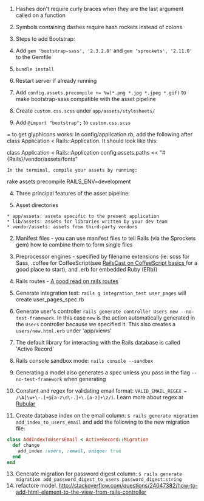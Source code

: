 1. Hashes don't require curly braces when they are the last argument called on a function
2. Symbols containing dashes require hash rockets instead of colons
3. Steps to add Bootstrap:

  1. Add `gem 'bootstrap-sass', '2.3.2.0'` and `gem 'sprockets', '2.11.0'` to the Gemfile
  2. `bundle install`
  3. Restart server if already running
  4. Add `config.assets.precompile += %w(*.png *.jpg *.jpeg *.gif)` to make bootstrap-sass compatible with the asset pipeline
  5. Create `custom.css.scss` under `app/assets/stylesheets/`
  6. Add `@import "bootstrap";` to `custom.css.scss`

= to get glyphicons works:
In config/application.rb, add the following after class Application < Rails::Application. It should look like this:

class Application < Rails::Application
    config.assets.paths << "#{Rails}/vendor/assets/fonts"
    
    In the terminal, compile your assets by running:

rake assets:precompile RAILS_ENV=development


4. Three principal features of the asset pipeline:

  1. Asset directories

    * app/assets: assets specific to the present application
    * lib/assets: assets for libraries written by your dev team
    * vendor/assets: assets from third-party vendors

  2. Manifest files - you can use manifest files to tell Rails (via the Sprockets gem) how to combine them to form single files

  3. Preprocessor engines - specified by filename extensions (ie: scss for Sass, .coffee for CoffeeScript(see [RailsCast on CoffeeScript basics ](http://railscasts.com/episodes/267-coffeescript-basics) for a good place to start), and .erb for embedded Ruby (ERb))

5. Rails routes - [A good read on rails routes](http://guides.rubyonrails.org/routing.html)

6. Generate integration test: `rails g integration_test user_pages` will create user_pages_spec.rb

7. Generate user's controller `rails generate controller Users new --no-test-framework`. In this case `new` is the action automatically generated in the `Users` controller because we specified it. This also creates a `users/new.html.erb` under 'app/views'

8. The default library for interacting with the Rails database is called 'Active Record'

9. Rails console sandbox mode: `rails console --sandbox`

10. Generating a model also generates a spec unless you pass in the flag `--no-test-framework` when generating

11. Constant and regex for validating email format: `VALID_EMAIL_REGEX = /\A[\w+\-.]+@[a-z\d\-.]+\.[a-z]+\z/i`. Learn more about regex at [Rubular](http://www.rubular.com/)

12. Create database index on the email column: `$ rails generate migration add_index_to_users_email` and add the following to the new migration file:
```ruby
class AddIndexToUsersEmail < ActiveRecord::Migration
  def change
    add_index :users, :email, unique: true
  end
end
```

13. Generate migration for password digest column: `$ rails generate migration add_password_digest_to_users password_digest:string`
14. refactore model. http://stackoverflow.com/questions/24047382/how-to-add-html-element-to-the-view-from-rails-controller
